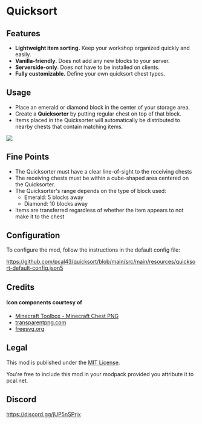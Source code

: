 # Quicksort

## Features
* **Lightweight item sorting.** Keep your workshop organized quickly and easily.
* **Vanilla-friendly**.         Does not add any new blocks to your server.
* **Serverside-only**.          Does not have to be installed on clients.
* **Fully customizable.**       Define your own quicksort chest types.

## Usage
* Place an emerald or diamond block in the center of your storage area.
* Create a **Quicksorter** by putting regular chest on top of that block.
* Items placed in the Quicksorter will automatically be distributed to nearby chests that contain matching items.

![](https://github.com/pcal43/quicksort/raw/main/etc/quicksort-demo2.gif)


## Fine Points
* The Quicksorter must have a clear line-of-sight to the receiving chests
* The receiving chests must be within a cube-shaped area centered on the Quicksorter.
* The Quicksorter's range depends on the type of block used:
  * Emerald: 5 blocks away
  * Diamond: 10 blocks away
* Items are transferred regardless of whether the item appears to not make it to the chest

## Configuration

To configure the mod, follow the instructions in the default config file:

https://github.com/pcal43/quicksort/blob/main/src/main/resources/quicksort-default-config.json5

## Credits

#### Icon components courtesy of
* [Minecraft Toolbox - Minecraft Chest PNG](https://flyclipart.com/minecraft-toolbox-minecraft-chest-png-50783)
* [transparentpng.com](https://www.transparentpng.com/download/circle-vector-2_15270.html)
* [freesvg.org](https://freesvg.org/8-directions-arrows)

## Legal

This mod is published under the [MIT License](LICENSE).

You're free to include this mod in your modpack provided you attribute it to pcal.net.

## Discord

https://discord.gg/jUP5nSPrjx
